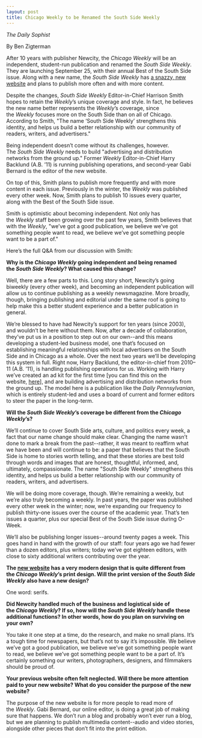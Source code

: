 ```yaml
---
layout: post
title: Chicago Weekly to be Renamed the South Side Weekly
---
```


_The Daily Sophist_

By Ben Zigterman

After 10 years with publisher Newcity, the _Chicago Weekly_ will be an independent, student-run publication and renamed the _South Side Weekly_. They are launching September 25, with their annual Best of the South Side issue. Along with a new name, the _South Side Weekly_ has [a snazzy, new website](https://southsideweekly.com/) and plans to publish more often and with more content.

Despite the changes, _South Side Weekly_ Editor-in-Chief Harrison Smith hopes to retain the _Weekly_’s unique coverage and style. In fact, he believes the new name better represents the _Weekly_’s coverage, since the _Weekly_ focuses more on the South Side than on all of Chicago. According to Smith, "The name ‘South Side Weekly’ strengthens this identity, and helps us build a better relationship with our community of readers, writers, and advertisers."

Being independent doesn’t come without its challenges, however. The _South Side Weekly_ needs to build "advertising and distribution networks from the ground up." Former _Weekly_ Editor-in-Chief Harry Backlund (A.B. ’11) is running publishing operations, and second-year Gabi Bernard is the editor of the new website.

On top of this, Smith plans to publish more frequently and with more content in each issue. Previously in the winter, the _Weekly_ was published every other week. Now, Smith plans to publish 10 issues every quarter, along with the Best of the South Side issue.

Smith is optimistic about becoming independent. Not only has the _Weekly_ staff been growing over the past few years, Smith believes that with the _Weekly_, "we’ve got a good publication, we believe we’ve got something people want to read, we believe we’ve got something people want to be a part of."

Here’s the full Q&A from our discussion with Smith:

**Why is the _Chicago Weekly_ going independent and being renamed the _South Side Weekly_? What caused this change?**

Well, there are a few parts to this. Long story short, Newcity’s going biweekly (every other week), and becoming an independent publication will allow us to continue publishing as a weekly newsmagazine. More broadly, though, bringing publishing and editorial under the same roof is going to help make this a better student experience and a better publication in general.

We’re blessed to have had Newcity’s support for ten years (since 2003), and wouldn’t be here without them. Now, after a decade of collaboration, they’ve put us in a position to step out on our own--and this means developing a student-led business model, one that’s focused on establishing meaningful relationships with local advertisers on the South Side and in Chicago as a whole. Over the next two years we’ll be developing this system in full. Right now, Harry Backlund, the editor-in-chief from 2010–11 (A.B. ’11), is handling publishing operations for us. Working with Harry we’ve created an ad kit for the first time [you can find this on the website, [here](https://southsideweekly.com/advertise/)], and are building advertising and distribution networks from the ground up. The model here is a publication like the _Daily Pennsylvanian_, which is entirely student-led and uses a board of current and former editors to steer the paper in the long-term.

**Will the _South Side Weekly_’s coverage be different from the _Chicago Weekly_’s?**

We’ll continue to cover South Side arts, culture, and politics every week, a fact that our name change should make clear. Changing the name wasn’t done to mark a break from the past--rather, it was meant to reaffirm what we have been and will continue to be: a paper that believes that the South Side is home to stories worth telling, and that these stories are best told through words and images that are honest, thoughtful, informed, and, ultimately, compassionate. The name "South Side Weekly" strengthens this identity, and helps us build a better relationship with our community of readers, writers, and advertisers.

We will be doing more coverage, though. We’re remaining a weekly, but we’re also truly becoming a weekly. In past years, the paper was published every other week in the winter; now, we’re expanding our frequency to publish thirty-one issues over the course of the academic year. That’s ten issues a quarter, plus our special Best of the South Side issue during O-Week.

We’ll also be publishing longer issues--around twenty pages a week. This goes hand in hand with the growth of our staff: four years ago we had fewer than a dozen editors, plus writers; today we’ve got eighteen editors, with close to sixty additional writers contributing over the year.

**The [new website](https://t.umblr.com/redirect?z=http%3A%2F%2Fsouthsideweekly.com%2F&t=ZWI1NGYwMTc2YWFjYTVmNTNiNzI2NzU4MDc4MWVkNGFlMjY3ZThlOCxUbU4zdWpESg%3D%3D&p=&m=0) has a very modern design that is quite different from the _Chicago Weekly_’s print design. Will the print version of the _South Side Weekly_ also have a new design?**

One word: serifs.

**Did Newcity handled much of the business and logistical side of the _Chicago Weekly_? If so, how will the _South Side Weekly_ handle these additional functions? In other words, how do you plan on surviving on your own?**

You take it one step at a time, do the research, and make no small plans. It’s a tough time for newspapers, but that’s not to say it’s impossible. We believe we’ve got a good publication, we believe we’ve got something people want to read, we believe we’ve got something people want to be a part of. It’s certainly something our writers, photographers, designers, and filmmakers should be proud of.

**Your previous website often felt neglected. Will there be more attention paid to your new website? What do you consider the purpose of the new website?**

The purpose of the new website is for more people to read more of the _Weekly_. Gabi Bernard, our online editor, is doing a great job of making sure that happens. We don’t run a blog and probably won’t ever run a blog, but we are planning to publish multimedia content--audio and video stories, alongside other pieces that don’t fit into the print edition.
